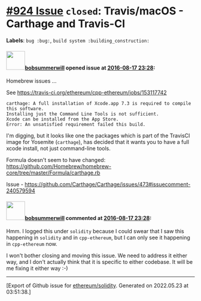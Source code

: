 # [\#924 Issue](https://github.com/ethereum/solidity/issues/924) `closed`: Travis/macOS - Carthage and Travis-CI
**Labels**: `bug :bug:`, `build system :building_construction:`


#### <img src="https://avatars.githubusercontent.com/u/3788156?u=f379551fa667ddb096e1ea2ef248d16e7461b1c3&v=4" width="50">[bobsummerwill](https://github.com/bobsummerwill) opened issue at [2016-08-17 23:28](https://github.com/ethereum/solidity/issues/924):

Homebrew issues ...

See https://travis-ci.org/ethereum/cpp-ethereum/jobs/153117742

```
carthage: A full installation of Xcode.app 7.3 is required to compile this software.
Installing just the Command Line Tools is not sufficient.
Xcode can be installed from the App Store.
Error: An unsatisfied requirement failed this build.
```

I'm digging, but it looks like one the packages which is part of the TravisCI image for Yosemite (`carthage`), has decided that it wants you to have a full xcode install, not just command-line tools.

Formula doesn't seem to have changed:
https://github.com/Homebrew/homebrew-core/tree/master/Formula/carthage.rb

Issue - https://github.com/Carthage/Carthage/issues/473#issuecomment-240579594


#### <img src="https://avatars.githubusercontent.com/u/3788156?u=f379551fa667ddb096e1ea2ef248d16e7461b1c3&v=4" width="50">[bobsummerwill](https://github.com/bobsummerwill) commented at [2016-08-17 23:28](https://github.com/ethereum/solidity/issues/924#issuecomment-240606913):

Hmm.   I logged this under `solidity` because I could swear that I saw this happening in `solidity` and in `cpp-ethereum`, but I can only see it happening in `cpp-ethereum` now.

I won't bother closing and moving this issue.   We need to address it either way, and I don't actually think that it is specific to either codebase.    It will be me fixing it either way :-)


-------------------------------------------------------------------------------



[Export of Github issue for [ethereum/solidity](https://github.com/ethereum/solidity). Generated on 2022.05.23 at 03:51:38.]
